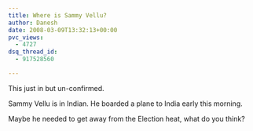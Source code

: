 ```yaml
---
title: Where is Sammy Vellu?
author: Danesh
date: 2008-03-09T13:32:13+00:00
pvc_views:
  - 4727
dsq_thread_id:
  - 917528560

---
```

This just in but un-confirmed.

Sammy Vellu is in Indian. He boarded a plane to India early this morning.

Maybe he needed to get away from the Election heat, what do you think?